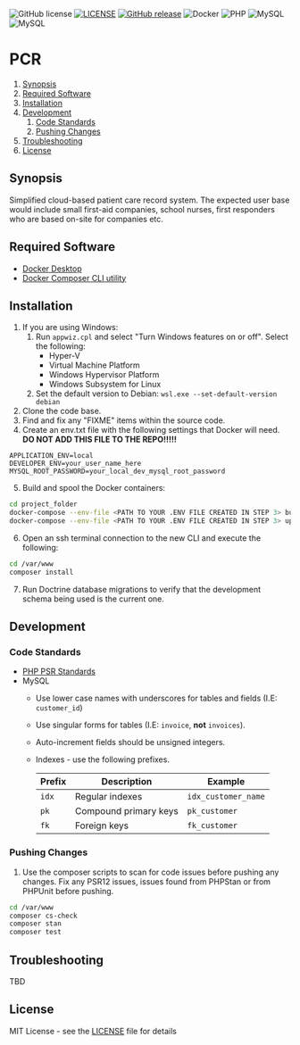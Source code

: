 ![GitHub license](https://img.shields.io/badge/license-MIT-blue.svg)
[![LICENSE](https://img.shields.io/badge/license-MIT-blue.svg)](UNLICENSE)
[![GitHub release](https://img.shields.io/github/release/kartano/pcr.svg?logo=github)](https://github.com/kartano/pcr/releases/latest)
![Docker](https://badgen.net/badge/icon/docker?icon=docker&label)
![PHP](https://badgen.net/badge/php/8.3/green?icon=php)
![MySQL](https://badgen.net/badge/mysql/8.0/green?icon=php)
![MySQL](https://badgen.net/badge/laminas/3.7/orange)

# PCR

1. [Synopsis](#Synopsis)
2. [Required Software](#Required_Software)
3. [Installation](#Installation)
4. [Development](#Development)
   1. [Code Standards](#Code_Standards)
   2. [Pushing Changes](#Pushing_Changes)
5. [Troubleshooting](#Troubleshooting)
6. [License](#License)

## Synopsis <a name="Synopsis"></a>

Simplified cloud-based patient care record system.
The expected user base would include small first-aid companies, school nurses, first responders who are based on-site for companies etc.

## Required Software <a name="Required_Software"></a>

* [Docker Desktop](https://www.docker.com/products/docker-desktop/)
* [Docker Composer CLI utility](https://docs.docker.com/compose/install/)

## Installation <a name="Installation"></a>

1. If you are using Windows:
   1. Run `appwiz.cpl` and select "Turn Windows features on or off".  Select the following:
      * Hyper-V
      * Virtual Machine Platform
      * Windows Hypervisor Platform
      * Windows Subsystem for Linux
   2. Set the default version to Debian: `wsl.exe --set-default-version debian`
2. Clone the code base.
3. Find and fix any "FIXME" items within the source code.
4. Create an env.txt file with the following settings that Docker will need.
**DO NOT ADD THIS FILE TO THE REPO!!!!!**
```
APPLICATION_ENV=local
DEVELOPER_ENV=your_user_name_here
MYSQL_ROOT_PASSWORD=your_local_dev_mysql_root_password
```
5. Build and spool the Docker containers:
```bash
cd project_folder
docker-compose --env-file <PATH TO YOUR .ENV FILE CREATED IN STEP 3> build --progress=plain
docker-compose --env-file <PATH TO YOUR .ENV FILE CREATED IN STEP 3> up -d
```
6. Open an ssh terminal connection to the new CLI and execute the following:
```bash
cd /var/www
composer install
```
7. Run Doctrine database migrations to verify that the development schema being used is the current one.

## Development <a name="Development"></a>

### Code Standards <a name="Code_Standards"></a>

* [PHP PSR Standards](https://www.php-fig.org/psr/)
* MySQL
  * Use lower case names with underscores for tables and fields (I.E: `customer_id`) 
  * Use singular forms for tables (I.E:  `invoice`, **not** `invoices`).
  * Auto-increment fields should be unsigned integers.
  * Indexes - use the following prefixes.

    | Prefix | Description     | Example |
    |--------|-----------------|---------|
    | `idx`  | Regular indexes | `idx_customer_name` |
    | `pk` | Compound primary keys | `pk_customer` |
    | `fk`    | Foreign keys    | `fk_customer` |

### Pushing Changes <a name="Pushing_Changes"></a>

1. Use the composer scripts to scan for code issues before pushing any changes.
Fix any PSR12 issues, issues found from PHPStan or from PHPUnit before pushing.
```bash
cd /var/www
composer cs-check
composer stan
composer test
```

## Troubleshooting <a name="Troubleshooting"></a>

TBD

## License <a name="License"></a>

MIT License - see the [LICENSE](LICENSE.md) file for details
